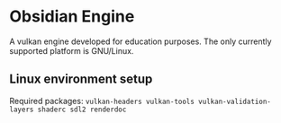 # Obsidian Engine

A vulkan engine developed for education purposes. The only currently supported platform is GNU/Linux.

## Linux environment setup

Required packages:
`vulkan-headers vulkan-tools vulkan-validation-layers shaderc sdl2 renderdoc`